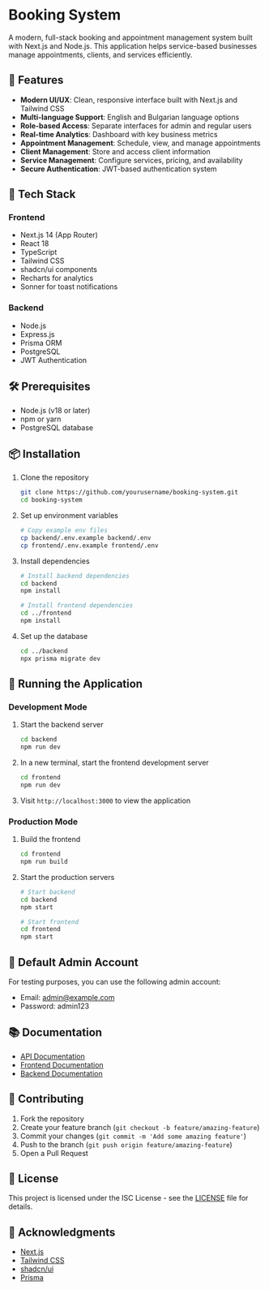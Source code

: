 # Booking System

A modern, full-stack booking and appointment management system built with Next.js and Node.js. This application helps service-based businesses manage appointments, clients, and services efficiently.

## 🌟 Features

- **Modern UI/UX**: Clean, responsive interface built with Next.js and Tailwind CSS
- **Multi-language Support**: English and Bulgarian language options
- **Role-based Access**: Separate interfaces for admin and regular users
- **Real-time Analytics**: Dashboard with key business metrics
- **Appointment Management**: Schedule, view, and manage appointments
- **Client Management**: Store and access client information
- **Service Management**: Configure services, pricing, and availability
- **Secure Authentication**: JWT-based authentication system

## 🚀 Tech Stack

### Frontend
- Next.js 14 (App Router)
- React 18
- TypeScript
- Tailwind CSS
- shadcn/ui components
- Recharts for analytics
- Sonner for toast notifications

### Backend
- Node.js
- Express.js
- Prisma ORM
- PostgreSQL
- JWT Authentication

## 🛠️ Prerequisites

- Node.js (v18 or later)
- npm or yarn
- PostgreSQL database

## 📦 Installation

1. Clone the repository
   ```bash
   git clone https://github.com/yourusername/booking-system.git
   cd booking-system
   ```

2. Set up environment variables
   ```bash
   # Copy example env files
   cp backend/.env.example backend/.env
   cp frontend/.env.example frontend/.env
   ```

3. Install dependencies
   ```bash
   # Install backend dependencies
   cd backend
   npm install

   # Install frontend dependencies
   cd ../frontend
   npm install
   ```

4. Set up the database
   ```bash
   cd ../backend
   npx prisma migrate dev
   ```

## 🚀 Running the Application

### Development Mode

1. Start the backend server
   ```bash
   cd backend
   npm run dev
   ```

2. In a new terminal, start the frontend development server
   ```bash
   cd frontend
   npm run dev
   ```

3. Visit `http://localhost:3000` to view the application

### Production Mode

1. Build the frontend
   ```bash
   cd frontend
   npm run build
   ```

2. Start the production servers
   ```bash
   # Start backend
   cd backend
   npm start

   # Start frontend
   cd frontend
   npm start
   ```

## 🔑 Default Admin Account

For testing purposes, you can use the following admin account:
- Email: admin@example.com
- Password: admin123

## 📚 Documentation

- [API Documentation](backend/rest-api-docs.md)
- [Frontend Documentation](frontend/README.md)
- [Backend Documentation](backend/README.md)

## 🤝 Contributing

1. Fork the repository
2. Create your feature branch (`git checkout -b feature/amazing-feature`)
3. Commit your changes (`git commit -m 'Add some amazing feature'`)
4. Push to the branch (`git push origin feature/amazing-feature`)
5. Open a Pull Request

## 📄 License

This project is licensed under the ISC License - see the [LICENSE](LICENSE) file for details.

## 🙏 Acknowledgments

- [Next.js](https://nextjs.org/)
- [Tailwind CSS](https://tailwindcss.com/)
- [shadcn/ui](https://ui.shadcn.com/)
- [Prisma](https://www.prisma.io/)

